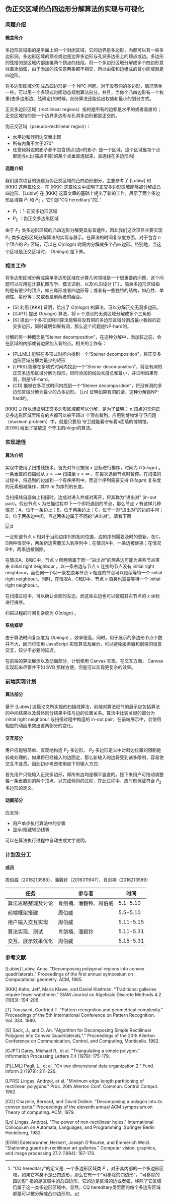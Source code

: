 ## 伪正交区域的凸四边形分解算法的实现与可视化

### 问题介绍

#### 概念简介

多边形区域指的是平面上的一个封闭区域，它的边界是多边形，内部可以有一些多边形洞。多边形区域的顶点或边是边界多边形与孔洞多边形上的顶点或边。多边形的弦指的是区域内部连接两个顶点的线段。将一个多边形区域分解成多个四边形意味着添加弦，由于添加的弦任意两条都不相交，所以由弦和边组成的最小区域就是四边形。

将多边形区域分割成凸四边形是一个 NPC 问题。对于没有洞的多边形，情况简单一些，可以用一个多项式时间动态规划算法剖分。并且，当每个凸四边形有一个权重(由多边形边、弦确定)的时候，剖分算法还能给出权值和最小的划分方式。

正交多边形区域（rectilinear regions）指的是所有的边都是水平的或者垂直的；正交区域指的是一个边界多边形与孔洞多边形都是正交的。

伪正交区域（pseudo-rectilinear region）：

* 水平边和倾斜边交替出现
* 所有内角不大于270°
* 任意倾斜边的影子都不包含顶点(边e的影子: 是一个区域，这个区域里每个点都能与e上(端点不算)的某个点垂直连起来，且连线在多边形内)

#### 选题介绍

我们这次项目的选题为伪正交区域的凸四边形剖分，主要参考了 [Lubiw] 和 [KKK] 这两篇论文。在 [KKK]  这篇论文中证明了正交多边形区域能够被分解成凸四边形。[Lubiw] 在 [KKK]  这篇文章的基础上提出了新的工作，展示了两个多边形区域类 $P_1$ 和 $P_2$ ，它们是"CQ hereditary"的[^1]：

[^1]: "CQ hereditary"的定义是: 一个多边形区域类 $P$ ，对于其内部的一个多边形区域，如果它本身不是凸四边形，那么它有一个"可移除的四边形"，"可移除的四边形" 指的是区域中的凸四边形，它的边是区域的边或者弦，移除了它区域仍属于这一类多边形区域中。显然，CQ hereditary类里面的每个多边形区域都是可以被分解成凸四边形的。

*  $P_1$ ：1-正交多边形区域
*  $P_2$ ：伪正交多边形区域

由于 $P_2$ 类多边形区域的凸四边形分解更具有普适性，因此我们这次项目主要实现 $P_2$ 类多边形区域分解算法的实现与展示。在算法的时间复杂度方面，对于包含 $n$ 个顶点的 $P_2$ 区域，可以在 $O(nlogn)$ 时间内分解成多个凸四边形。特别地，当这个区域是正交区域时， $O(nlogn)$ 是下界。

### 相关工作

将多边形区域分解成简单多边形区域在计算几何领域是一个很重要的问题，这个问题可以应用在计算机图形学、模式识别、以及VLSI设计 [T] 。简单多边形区域指的是有很少的顶点，如三角形或者四边形等；或者有一些独特的结构，如凸性、单调性、星形等；又或者是前两者的组合。

*  [S] 利用 [KKK] 证明，给出了 $O(nlogn)$ 的算法，可以分解正交无洞多边形。
*  [GJPT] 提出 $O(nlogn)$ 算法，将 $n$ 个顶点的无洞区域分解成多个三角形
*  [K] 提出一个多项式时间算法能够将没有洞的多边形区域分割成最小数目的正交多边形，同时证明如果有洞，那么这个问题是NP-hard的。

分解的另一种概念是“Steiner  decomposition”，在这种分解中，添加弦之前，会在区域的内部或者边界加入新的点。相关的工作有：

*  [PLLML] 能够在多项式时间内找到一个“Steiner  decomposition”，将正交多边形区域分解为最少的矩形
*  [LPRS]  能够在多项式时间内找到一个“Steiner  decomposition”，将没有洞的正交多边形区域分解为矩形，同时添加的线段长度总和最小，并证明如果有洞，则是NP-hard。
*  [CD]  能够在多项式时间内找到一个“Steiner  decomposition”，将没有洞的多边形区域分解为最少的凸多边形。 [Ln] 证明如果有洞的话，这种分解是NP-hard的。

 [KKK] 之所以想证明正交多边形区域都可以分解，是为了证明： $n$ 顶点的无洞正交多边形区域里所有的点都可以被不超过  个顶点看到。应用到博物馆守卫问题（museum problem）中，就是只要用 守卫就能看守有着n面墙的博物馆。 [EOW] 给出了摆放这 个守卫的nlogn的算法。

### 实现途径

#### 算法介绍

实现中使用了扫描线技术。首先对节点按照 $x$ 坐标进行排序，时间为 $O(n log{n})$ 。一条垂直的扫描线从 $x=-\infty$ 扫描至 $x=\infty$ ，在每次遇到节点时暂停。在扫描的过程中，将遇到的边加到一个有序序列中。而这个序列需要支持 $O(logm)$ 复杂度的元素删减操作，其中 $m$ 为序列的长度。

当扫描线自底向上扫描时，边成对进入并成对离开，将其称为“进出对” (in-out pair)。假设节点 v 为扫描过程中下一个即将遇到的节点，那么节点 $v$ 有这样几种情况：A，位于一条边上；B，位于两条边上；C，位于一对“进出对”的边的中间；D，位于两条边中间，且这两条边属于不同的“进出对”。请看下图

![d](Figure14-.png)

一旦知道节点 $v$ 相对于当前边序列的相对位置，边的序列需要及时的更新。在C，D两种情况中，两条新边需要加入到序列中；在情况A中，一条边被替换；在情况B中，两条边被删除。

在情况A，B和C中，节点 $v$ 所两侧属于同一“进出对”的两条边可能为某些节点带来 initial right neighbour 。以一条右边与节点 v 连接的节点没有 initial right neighbour，而任何一个以一条左边与节点 $v$ 相连的节点可以继续等待一个 initial right neighbour。同时，在情况A，C和D中，节点 $v$ 自身也需要等待一个 initial right neighbour。

在扫描过程中，可以确认全部的左边，而这些左边也可以按照其右节点的 $x$ 坐标进行排序。

扫描过程的时间复杂度为 $O(n logn)$ 。

#### 系统框架

由于算法时间复杂度为 $O(n logn)$ ，效率很高，同时，用于展示的多边形节点个数并不大，因而将使用 JavaScript 实现算法及展示，可以避免服务器和前端的信息交互，较少不必要的延迟。

在前端的算法展示以及动画部分，计划使用 Canvas 实现。在交互方面， Canvas 实现起来尽管并不如 SVG 那样方便，但是可以实现更复杂的效果。

### 前端实现计划

#### 算法部分

基于 [Lubiw] 这篇论文所实现的扫描线算法，前端对算法细节的展示应包括算法的中间结果以及最终剖分结果中弦与边的位置关系。算法中比较关键的部分为 initial right neighbour 与扫描过程中构造的 in-out pair，在前端展示中，会使用相应的动画来突出这两部分的变化。

#### 交互部分

用户应能够简单、直观地构造 $P_2$ 多边形。 $P_2$ 多边形定义中对斜边位置的限制是较难处理的，如果将已经输入的边固定，那么新输入的边将受到诸多限制，容易使交互不连贯。因此初步考虑使用如下的输入方式:

首先用户只能输入正交多边形，即所有边均是横平竖直的。接下来用户可拖动调整每一条垂直边的两个顶点，以完成倾斜的过程，在此过程中，应时刻保证符合 $P_2$ 多边形的定义。

#### 动画部分

应支持:

- 用户单步执行算法中的步骤
- 显示/隐藏辅助线等

可以在算法执行过程中自动生成文字说明。

### 计划及分工

#### 成员

周伯威（2016213588）、潘毅铃（2016311947）、肖剑楠（2016213589）

| 任务        | 参与者         | 时间        |
| --------- | ----------- | --------- |
| 算法思路整理及讨论 | 肖剑楠、潘毅铃、周伯威 | 5.1-5.10  |
| 前端框架搭建    | 周伯威         | 5.5-5.10  |
| 用户输入交互实现  | 周伯威         | 5.11-5.15 |
| 算法实现、测试   | 肖剑楠、潘毅铃     | 5.11-5.31 |
| 交互、展示效果优化 | 周伯威         | 5.15-5.31 |

### 参考文献

[Lubiw] Lubiw, Anna. "Decomposing polygonal regions into convex quadrilaterals." Proceedings of the first annual symposium on Computational geometry. ACM, 1985.

[KKK] Kahn, Jeff, Maria Klawe, and Daniel Kleitman. "Traditional galleries require fewer watchmen." SIAM Journal on Algebraic Discrete Methods 4.2 (1983): 194-206.

[T] Toussaint, Godfried T. "Pattern recognition and geometrical complexity." Proceedings of the 5th International Conference on Pattern Recognition. Vol. 334. 1980.

[S] Sack, J., and O. An. "Algorithm for Decomposing Simple Rectilinear Polygons into Convex Quadrilaterals,"." Proceedings of the 20th Allerton Conference on Communication, Control, and Computing, Monticello. 1982.

[GJPT] Garey, Michael R., et al. "Triangulating a simple polygon." Information Processing Letters 7.4 (1978): 175-179.

[PLLML] Pagli, L., et al. "On two dimensional data organization 2." Fund. Inform 2 (1979): 211-226.

[LPRS] Lingas, Andrzej, et al. "Minimum edge length partitioning of rectilinear polygons." Proc. 20th Allerton Conf. Commun. Control Comput. 1982.

[CD] Chazelle, Bernard, and David Dobkin. "Decomposing a polygon into its convex parts." Proceedings of the eleventh annual ACM symposium on Theory of computing. ACM, 1979.

[Ln] Lingas, Andrzej. "The power of non-rectilinear holes." International Colloquium on Automata, Languages, and Programming. Springer Berlin Heidelberg, 1982.

[EOW] Edelsbrunner, Herbert, Joseph O'Rourke, and Emmerich Welzl. "Stationing guards in rectilinear art galleries." Computer vision, graphics, and image processing 27.2 (1984): 167-176.